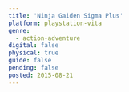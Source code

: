 ```yaml
---
title: 'Ninja Gaiden Sigma Plus'
platform: playstation-vita
genre:
  - action-adventure
digital: false
physical: true
guide: false
pending: false
posted: 2015-08-21
---
```

